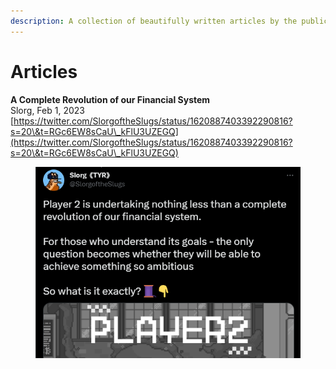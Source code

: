```yaml
---
description: A collection of beautifully written articles by the public!
---
```


# Articles

**A Complete Revolution of our Financial System**\
Slorg, Feb 1, 2023\
[https://twitter.com/SlorgoftheSlugs/status/1620887403392290816?s=20\&t=RGc6EW8sCaU\_kFlU3UZEGQ](https://twitter.com/SlorgoftheSlugs/status/1620887403392290816?s=20\&t=RGc6EW8sCaU\_kFlU3UZEGQ)

<div align="left">

<figure><img src=".gitbook/assets/chrome_jHib6PZZfM.png" alt=""><figcaption></figcaption></figure>

</div>

